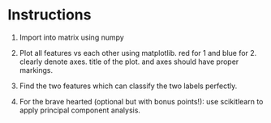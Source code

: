 # Instructions

1. Import into matrix using numpy

2. Plot all features vs each other using matplotlib. red for 1 and blue for 2. clearly denote axes. title of the plot. and axes should have proper markings.

3. Find the two features which can classify the two labels perfectly.

4. For the brave hearted (optional but with bonus points!): use scikitlearn to apply principal component analysis. 
